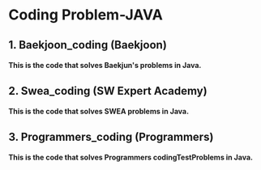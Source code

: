 
# Coding Problem-JAVA

## **1. Baekjoon_coding** (Baekjoon)
#### This is the code that solves Baekjun's problems in Java.

## **2. Swea_coding** (SW Expert Academy)
#### This is the code that solves SWEA problems in Java.

## **3. Programmers_coding** (Programmers)
#### This is the code that solves Programmers codingTestProblems in Java.

